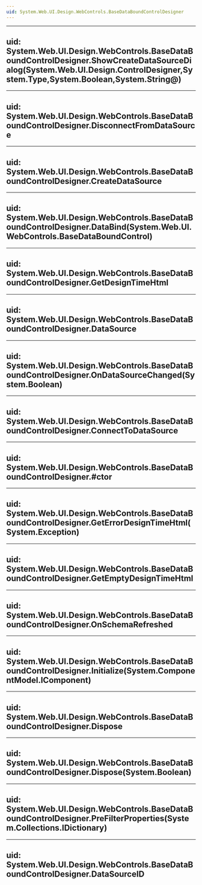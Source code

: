 ```yaml
---
uid: System.Web.UI.Design.WebControls.BaseDataBoundControlDesigner
---
```


---
uid: System.Web.UI.Design.WebControls.BaseDataBoundControlDesigner.ShowCreateDataSourceDialog(System.Web.UI.Design.ControlDesigner,System.Type,System.Boolean,System.String@)
---

---
uid: System.Web.UI.Design.WebControls.BaseDataBoundControlDesigner.DisconnectFromDataSource
---

---
uid: System.Web.UI.Design.WebControls.BaseDataBoundControlDesigner.CreateDataSource
---

---
uid: System.Web.UI.Design.WebControls.BaseDataBoundControlDesigner.DataBind(System.Web.UI.WebControls.BaseDataBoundControl)
---

---
uid: System.Web.UI.Design.WebControls.BaseDataBoundControlDesigner.GetDesignTimeHtml
---

---
uid: System.Web.UI.Design.WebControls.BaseDataBoundControlDesigner.DataSource
---

---
uid: System.Web.UI.Design.WebControls.BaseDataBoundControlDesigner.OnDataSourceChanged(System.Boolean)
---

---
uid: System.Web.UI.Design.WebControls.BaseDataBoundControlDesigner.ConnectToDataSource
---

---
uid: System.Web.UI.Design.WebControls.BaseDataBoundControlDesigner.#ctor
---

---
uid: System.Web.UI.Design.WebControls.BaseDataBoundControlDesigner.GetErrorDesignTimeHtml(System.Exception)
---

---
uid: System.Web.UI.Design.WebControls.BaseDataBoundControlDesigner.GetEmptyDesignTimeHtml
---

---
uid: System.Web.UI.Design.WebControls.BaseDataBoundControlDesigner.OnSchemaRefreshed
---

---
uid: System.Web.UI.Design.WebControls.BaseDataBoundControlDesigner.Initialize(System.ComponentModel.IComponent)
---

---
uid: System.Web.UI.Design.WebControls.BaseDataBoundControlDesigner.Dispose
---

---
uid: System.Web.UI.Design.WebControls.BaseDataBoundControlDesigner.Dispose(System.Boolean)
---

---
uid: System.Web.UI.Design.WebControls.BaseDataBoundControlDesigner.PreFilterProperties(System.Collections.IDictionary)
---

---
uid: System.Web.UI.Design.WebControls.BaseDataBoundControlDesigner.DataSourceID
---
